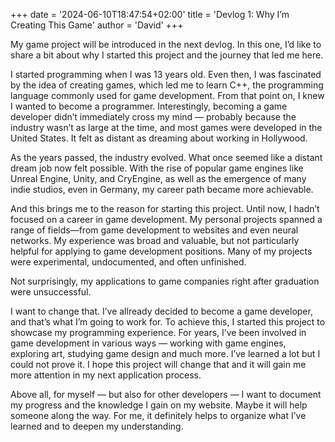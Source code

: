 +++
date = '2024-06-10T18:47:54+02:00'
title = 'Devlog 1: Why I’m Creating This Game'
author = 'David'
+++

My game project will be introduced in the next devlog. In this one, I’d like to share a bit about why I started this project and the journey that led me here.

I started programming when I was 13 years old. Even then, I was fascinated by the idea of creating games, which led me to learn C++, the programming language commonly used for game development. From that point on, I knew I wanted to become a programmer. Interestingly, becoming a game developer didn’t immediately cross my mind — probably because the industry wasn’t as large at the time, and most games were developed in the United States. It felt as distant as dreaming about working in Hollywood.

As the years passed, the industry evolved. What once seemed like a distant dream job now felt possible. With the rise of popular game engines like Unreal Engine, Unity, and CryEngine, as well as the emergence of many indie studios, even in Germany, my career path became more achievable.

And this brings me to the reason for starting this project. Until now, I hadn’t focused on a career in game development. My personal projects spanned a range of fields—from game development to websites and even neural networks. My experience was broad and valuable, but not particularly helpful for applying to game development positions. Many of my projects were experimental, undocumented, and often unfinished.

Not surprisingly, my applications to game companies right after graduation were unsuccessful.

I want to change that. I’ve allready decided to become a game developer, and that’s what I’m going to work for. To achieve this, I started this project to showcase my programming experience. For years, I’ve been involved in game development in various ways — working with game engines, exploring art, studying game design and much more. I’ve learned a lot but I could not prove it. I hope this project will change that and it will gain me more attention in my next application process.

Above all, for myself — but also for other developers — I want to document my progress and the knowledge I gain on my website. Maybe it will help someone along the way. For me, it definitely helps to organize what I’ve learned and to deepen my understanding.